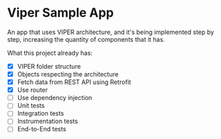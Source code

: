 # Viper Sample App

An app that uses VIPER architecture, and it's being implemented step by step, increasing the quantity of components that it has.

What this project already has:

- [x] VIPER folder structure
- [x] Objects respecting the architecture
- [x] Fetch data from REST API using Retrofit
- [x] Use router
- [ ] Use dependency injection
- [ ] Unit tests
- [ ] Integration tests
- [ ] Instrumentation tests
- [ ] End-to-End tests
